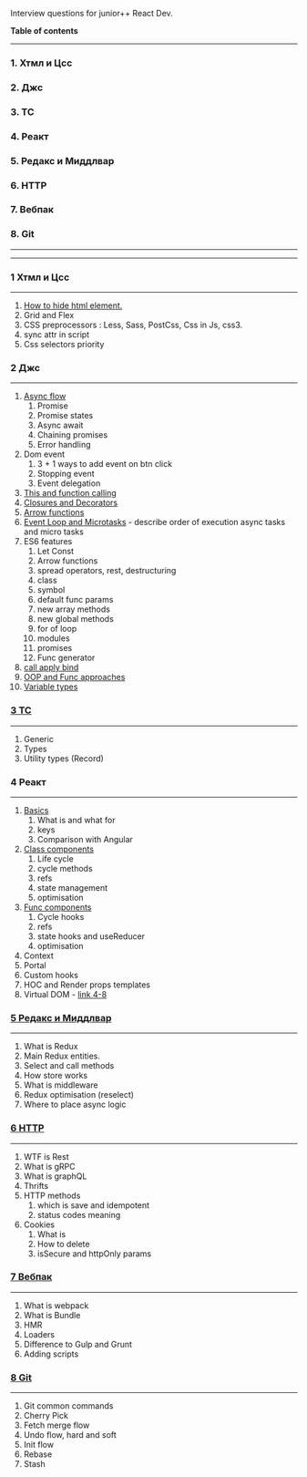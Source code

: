 Interview questions for junior++ React Dev.

**Table of contents**
___ 
### 1. Хтмл и Цсс
### 2. Джс
### 3. ТС
### 4. Реакт
### 5. Редакс и Миддлвар
### 6. HTTP
### 7. Вебпак
### 8. Git
___
___

### 1 Хтмл и Цсс
___
1. [How to hide html element.](./html-and-css/1.md)
2. Grid and Flex
3. CSS preprocessors : Less, Sass, PostCss, Css in Js, css3.
4. sync attr in script
5. Css selectors priority


### 2 Джс
___
1. [Async flow](./js/1.md)
    1. Promise
    2. Promise states
    3. Async await
    4. Chaining promises
    5. Error handling
2. Dom event
    1. 3 + 1 ways to add event on btn click
    2. Stopping event
    3. Event delegation
3. [This and function calling](./js/3.md)
4. [Closures and Decorators](./js/4.md)
5. [Arrow functions](./js/5.md)
6. [Event Loop and Microtasks](./js/6.md) - describe order of execution async tasks and micro tasks
7. ES6 features
    1. Let Const
    2. Arrow functions
    3. spread operators, rest, destructuring
    4. class
    5. symbol
    6. default func params
    7. new array methods
    8. new global methods
    9. for of loop
    10. modules
    11. promises
    12. Func generator
8. [call apply bind](./js/8.md)
9. [OOP and Func approaches](./js/9.md)
10. [Variable types](./js/10.md)

### [3 ТС](./ts/ts.md)
___
1. Generic
2. Types
3. Utility types (Record)

### 4 Реакт
___
1. [Basics](./js/1.md)
    1. What is and what for
    2. keys
    3. Comparison with Angular
2. [Class components](./js/2.md)
    1. Life cycle
    2. cycle methods
    3. refs
    4. state management
    5. optimisation
3. [Func components](./js/3.md)
    1. Cycle hooks
    2. refs
    3. state hooks and useReducer
    4. optimisation
4. Context
5. Portal
6. Custom hooks
7. HOC and Render props templates
8. Virtual DOM - [link 4-8](./js/4-8.md)

### [5 Редакс и Миддлвар](./redux/redux.md)
___
1. What is Redux
2. Main Redux entities.
3. Select and call methods
4. How store works
5. What is middleware
6. Redux optimisation (reselect)
7. Where to place async logic

### [6 HTTP](./http/http.md)
___
1. WTF is Rest
2. What is gRPC
3. What is graphQL
4. Thrifts
5. HTTP methods
    1. which is save and idempotent
    2. status codes meaning
6. Cookies
    1. What is
    2. How to delete
    3. isSecure and httpOnly params
    
### [7 Вебпак](./webpack/webpack.md)
___
1. What is webpack
2. What is Bundle
3. HMR
4. Loaders
5. Difference to Gulp and Grunt
6. Adding scripts

### [8 Git](./git/git.md)
___
1. Git common commands
2. Cherry Pick
3. Fetch merge flow
4. Undo flow, hard and soft
5. Init flow
6. Rebase
7. Stash





